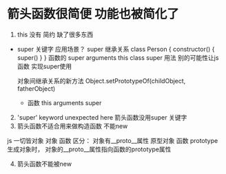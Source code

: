 # 箭头函数很简便 功能也被简化了
1. this 没有
    简约 缺了很多东西

- super 关键字 应用场景？
    super 继承关系
    class Person {
      constructor() {
        super()
      }
    }
    函数的 super arguments this
    class super 用法
    别的可能性让js函数 实现super使用

    对象间继承关系的新方法 Object.setPrototypeOf(childObject, fatherObject)
    - 函数 this arguments super

2. 'super' keyword unexpected here 箭头函数没用super 关键字
3. 箭头函数不适合用来做构造函数 不能new

js 一切皆对象
  对象 函数 区分：
    对象有__proto__属性 原型对象
    函数 prototype
    生成对象时， 对象的__proto__属性指向函数的prototype属性

4. 箭头函数不能被new 